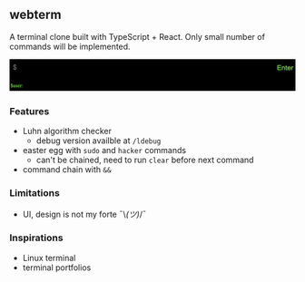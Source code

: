 ## webterm

A terminal clone built with TypeScript + React. Only small number of commands will be implemented.

![](./ref/entry.png)

### Features

- Luhn algorithm checker
  - debug version availble at `/ldebug`
- easter egg with `sudo` and `hacker` commands
  - can't be chained, need to run `clear` before next command
- command chain with `&&`

### Limitations

- UI, design is not my forte ¯\\_(ツ)_/¯

### Inspirations

- Linux terminal
- terminal portfolios